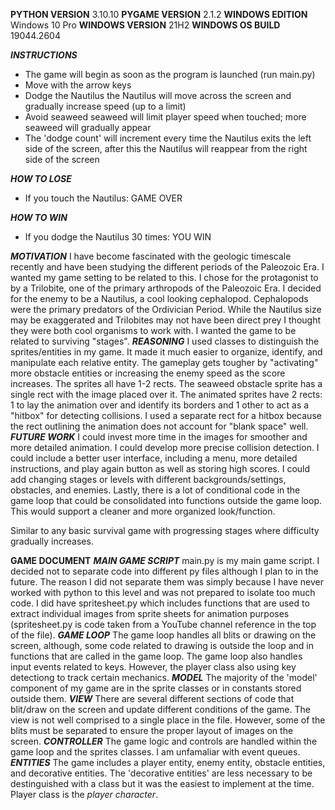 **PYTHON VERSION** 3.10.10
**PYGAME VERSION** 2.1.2
**WINDOWS EDITION** Windows 10 Pro
**WINDOWS VERSION** 21H2
**WINDOWS OS BUILD** 19044.2604



***INSTRUCTIONS***
- The game will begin as soon as the program is launched (run main.py)
- Move with the arrow keys
- Dodge the Nautilus
    the Nautilus will move across the screen and gradually increase speed (up to a limit)
- Avoid seaweed
    seaweed will limit player speed when touched; more seaweed will gradually appear
- The 'dodge count' will increment every time the Nautilus exits the left side of the screen, after this the Nautilus will reappear from the right side of the screen



***HOW TO LOSE***
- If you touch the Nautilus: GAME OVER
  
***HOW TO WIN***
- If you dodge the Nautilus 30 times: YOU WIN
  
***MOTIVATION***
I have become fascinated with the geologic timescale recently and have been studying the different periods of the Paleozoic Era. I wanted my game setting to be related to this. I chose for the protagonist to by a Trilobite, one of the primary arthropods of the Paleozoic Era. I decided for the enemy to be a Nautilus, a cool looking cephalopod. Cephalopods were the primary predators of the Ordivician Period. While the Nautilus size may be exaggerated and Trilobites may not have been direct prey I thought they were both cool organisms to work with.
I wanted the game to be related to surviving "stages".
***REASONING***
I used classes to distinguish the sprites/entities in my game. It made it much easier to organize, identify, and manipulate each relative entity. The gameplay gets tougher by "activating" more obstacle entities or increasing the enemy speed as the score increases.
The sprites all have 1-2 rects. The seaweed obstacle sprite has a single rect with the image placed over it. The animated sprites have 2 rects: 1 to lay the animation over and identify its borders and 1 other to act as a "hitbox" for detecting collisions. I used a separate rect for a hitbox because the rect outlining the animation does not account for "blank space" well.
***FUTURE WORK***
I could invest more time in the images for smoother and more detailed animation.
I could develop more precise collision detection.
I could include a better user interface, including a menu, more detailed instructions, and play again button as well as storing high scores.
I could add changing stages or levels with different backgrounds/settings, obstacles, and enemies.
Lastly, there is a lot of conditional code in the game loop that could be consolidated into functions outside the game loop. This would support a cleaner and more organized look/function.

Similar to any basic survival game with progressing stages where difficulty gradually increases.



**GAME DOCUMENT**
***MAIN GAME SCRIPT***
main.py is my main game script. I decided not to separate code into different py files although I plan to in the future. The reason I did not separate them was simply because I have never worked with python to this level and was not prepared to isolate too much code. I did have spritesheet.py which includes functions that are used to extract individual images from sprite sheets for animation purposes (spritesheet.py is code taken from a YouTube channel reference in the top of the file).
***GAME LOOP***
The game loop handles all blits or drawing on the screen, although, some code related to drawing is outside the loop and in functions that are called in the game loop.
The game loop also handles input events related to keys. However, the player class also using key detectiong to track certain mechanics.
***MODEL***
The majority of the 'model' component of my game are in the sprite classes or in constants stored outside them.
***VIEW***
There are several different sections of code that blit/draw on the screen and update different conditions of the game. The view is not well comprised to a single place in the file. However, some of the blits must be separated to ensure the proper layout of images on the screen.
***CONTROLLER***
The game logic and controls are handled within the game loop and the sprites classes. I am unfamaliar with event queues.
***ENTITIES***
The game includes a player entity, enemy entity, obstacle entities, and decorative entities. The 'decorative entities' are less necessary to be destinguished with a class but it was the easiest to implement at the time.
Player class is the *player character*.
